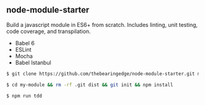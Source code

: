 node-module-starter
----

Build a javascript module in ES6+ from scratch. Includes linting, unit testing, code coverage, and transpilation.

- Babel 6
- ESLint
- Mocha
- Babel Istanbul

```bash
$ git clone https://github.com/thebearingedge/node-module-starter.git my-module

$ cd my-module && rm -rf .git dist && git init && npm install

$ npm run tdd
```
